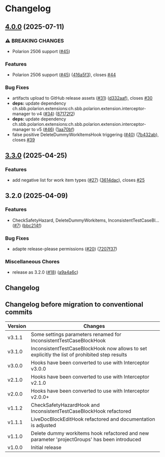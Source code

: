 # Changelog

## [4.0.0](https://github.com/SchweizerischeBundesbahnen/ch.sbb.polarion.extension.interceptor-manager.hooks/compare/v3.3.0...v4.0.0) (2025-07-11)


### ⚠ BREAKING CHANGES

* Polarion 2506 support ([#45](https://github.com/SchweizerischeBundesbahnen/ch.sbb.polarion.extension.interceptor-manager.hooks/issues/45))

### Features

* Polarion 2506 support ([#45](https://github.com/SchweizerischeBundesbahnen/ch.sbb.polarion.extension.interceptor-manager.hooks/issues/45)) ([416a5f3](https://github.com/SchweizerischeBundesbahnen/ch.sbb.polarion.extension.interceptor-manager.hooks/commit/416a5f3dab1cf4fc9c5e8d261432c233baa7e208)), closes [#44](https://github.com/SchweizerischeBundesbahnen/ch.sbb.polarion.extension.interceptor-manager.hooks/issues/44)


### Bug Fixes

* artifacts upload to GitHub release assets ([#31](https://github.com/SchweizerischeBundesbahnen/ch.sbb.polarion.extension.interceptor-manager.hooks/issues/31)) ([d332aaf](https://github.com/SchweizerischeBundesbahnen/ch.sbb.polarion.extension.interceptor-manager.hooks/commit/d332aafbf9dfb72e26163629f0a9688e078f7f41)), closes [#30](https://github.com/SchweizerischeBundesbahnen/ch.sbb.polarion.extension.interceptor-manager.hooks/issues/30)
* **deps:** update dependency ch.sbb.polarion.extensions:ch.sbb.polarion.extension.interceptor-manager to v4 ([#34](https://github.com/SchweizerischeBundesbahnen/ch.sbb.polarion.extension.interceptor-manager.hooks/issues/34)) ([87172f2](https://github.com/SchweizerischeBundesbahnen/ch.sbb.polarion.extension.interceptor-manager.hooks/commit/87172f2f9a78806bf904a79086a568452bd2a77b))
* **deps:** update dependency ch.sbb.polarion.extensions:ch.sbb.polarion.extension.interceptor-manager to v5 ([#46](https://github.com/SchweizerischeBundesbahnen/ch.sbb.polarion.extension.interceptor-manager.hooks/issues/46)) ([1aa70bf](https://github.com/SchweizerischeBundesbahnen/ch.sbb.polarion.extension.interceptor-manager.hooks/commit/1aa70bfbb28b5dc2ea15fbefeffabfba0af5327c))
* false positive DeleteDummyWorkItemsHook triggering ([#40](https://github.com/SchweizerischeBundesbahnen/ch.sbb.polarion.extension.interceptor-manager.hooks/issues/40)) ([7b432ab](https://github.com/SchweizerischeBundesbahnen/ch.sbb.polarion.extension.interceptor-manager.hooks/commit/7b432ab3144f572b3b04bf9f761acbfdbd3e769c)), closes [#39](https://github.com/SchweizerischeBundesbahnen/ch.sbb.polarion.extension.interceptor-manager.hooks/issues/39)

## [3.3.0](https://github.com/SchweizerischeBundesbahnen/ch.sbb.polarion.extension.interceptor-manager.hooks/compare/v3.2.0...v3.3.0) (2025-04-25)


### Features

* add negative list for work item types ([#27](https://github.com/SchweizerischeBundesbahnen/ch.sbb.polarion.extension.interceptor-manager.hooks/issues/27)) ([3614dac](https://github.com/SchweizerischeBundesbahnen/ch.sbb.polarion.extension.interceptor-manager.hooks/commit/3614dacd6d5e423783a1179b3abe64c6e0a297f5)), closes [#25](https://github.com/SchweizerischeBundesbahnen/ch.sbb.polarion.extension.interceptor-manager.hooks/issues/25)

## 3.2.0 (2025-04-09)


### Features

* CheckSafetyHazard, DeleteDummyWorkitems, InconsistentTestCaseBl… ([#7](https://github.com/SchweizerischeBundesbahnen/ch.sbb.polarion.extension.interceptor-manager.hooks/issues/7)) ([bbc214f](https://github.com/SchweizerischeBundesbahnen/ch.sbb.polarion.extension.interceptor-manager.hooks/commit/bbc214fef69cbec99d2ea32fb0c5d7abbd646059))


### Bug Fixes

* adapte release-please permissions ([#20](https://github.com/SchweizerischeBundesbahnen/ch.sbb.polarion.extension.interceptor-manager.hooks/issues/20)) ([7207f37](https://github.com/SchweizerischeBundesbahnen/ch.sbb.polarion.extension.interceptor-manager.hooks/commit/7207f3764d9637c0049d65b58696f276141ca3a0))


### Miscellaneous Chores

* release as 3.2.0 ([#18](https://github.com/SchweizerischeBundesbahnen/ch.sbb.polarion.extension.interceptor-manager.hooks/issues/18)) ([a9a4a6c](https://github.com/SchweizerischeBundesbahnen/ch.sbb.polarion.extension.interceptor-manager.hooks/commit/a9a4a6c6186c03098b2a4450074fe773b3b9aac5))

## Changelog

## Changelog before migration to conventional commits

| Version | Changes                                                                                        |
|---------|------------------------------------------------------------------------------------------------|
| v3.1.1  | Some settings parameters renamed for InconsistentTestCaseBlockHook                             |
| v3.1.0  | InconsistentTestCaseBlockHook now allows to set explicitly the list of prohibited step results |
| v3.0.0  | Hooks have been converted to use with Interceptor v3.0.0                                       |
| v2.1.0  | Hooks have been converted to use with Interceptor v2.1.0                                       |
| v2.0.0  | Hooks have been converted to use with Interceptor v2.0.0+                                      |
| v1.1.2  | CheckSafetyHazardHook and InconsistentTestCaseBlockHook refactored                             |
| v1.1.1  | LiveDocBlockEditHook refactored and documentation is adjusted                                  |
| v1.1.0  | Delete dummy workitems hook refactored and new parameter 'projectGroups' has been introduced   |
| v1.0.0  | Initial release                                                                                |
